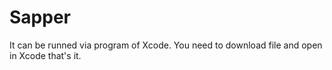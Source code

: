 # Sapper


It can be runned via program of Xcode. You need to download file and open in Xcode that's it.
